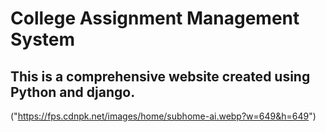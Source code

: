 # College Assignment Management System

## This is a comprehensive website created using Python and django.
("https://fps.cdnpk.net/images/home/subhome-ai.webp?w=649&h=649")
